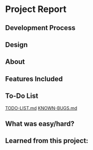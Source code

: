 # Project Report

## Development Process


## Design


## About


## Features Included


## To-Do List
[TODO-LIST.md](TODO-LIST.md)
[KNOWN-BUGS.md](KNOWN-BUGS.md)


## What was easy/hard?


## Learned from this project:
